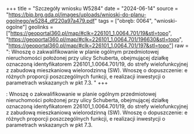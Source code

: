 +++
title = "Szczegóły wniosku W5284"
date = "2024-06-14"
source = "https://bip.brg.gda.pl/images/uploads/wnioski-do-planu-ogolnego/w5284_df220a97a479.pdf"
tags = ["obręb: 0064", "wnioski-ogolne"]
geolinks = ["https://geoportal360.pl/map/#clk=226101_1.0064.701/19&stl=topo", "https://geoportal360.pl/map/#clk=226101_1.0064.701/196630&stl=topo", "https://geoportal360.pl/map/#clk=226101_1.0064.701/197&stl=topo"]
raw = ": Wnoszę o zakwalifikowanie w planie ogólnym przedmiotowej nieruchomości położonej przy ulicy Schuberta, obejmującej działkę oznaczoną identyfikatorem 226101_1.0064.701/19, do strefy wielofunkcyjnej z zabudową mieszkaniową wielorodzinną (SW). Wnoszę o dopuszczenie: e różnych proporcji poszczególnych funkcji, e realizacji inwestycji o parametrach wskazanych w pkt 7.3. "
+++

: Wnoszę o zakwalifikowanie w planie ogólnym przedmiotowej nieruchomości położonej przy
ulicy Schuberta, obejmującej działkę oznaczoną identyfikatorem 226101_1.0064.701/19, do strefy
wielofunkcyjnej z zabudową mieszkaniową wielorodzinną (SW).
Wnoszę o dopuszczenie:
e różnych proporcji poszczególnych funkcji,
e realizacji inwestycji o parametrach wskazanych w pkt 7.3.



